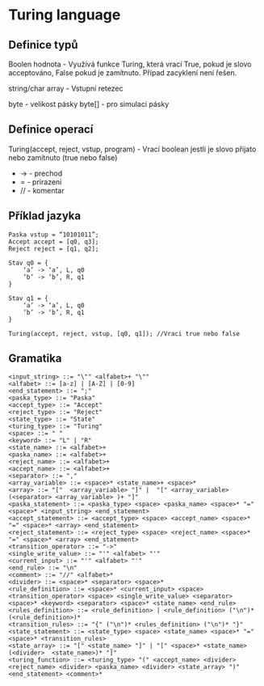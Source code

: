 # Turing language
## Definice typů

Boolen hodnota - Využívá funkce Turing, která vrací True, pokud je slovo acceptováno, False pokud je zamítnuto. Případ zacyklení není řešen.

string/char array - Vstupní retezec

byte - velikost pásky
byte[] - pro simulaci pásky

## Definice operací

Turing(accept, reject, vstup, program) - Vrací boolean jestli je slovo přijato nebo zamítnuto (true nebo false)

- -> 	- prechod
- = 	- prirazeni
- //  	- komentar

## Příklad jazyka

```
Paska vstup = “10101011”;
Accept accept = [q0, q3];
Reject reject = [q1, q2];

Stav q0 = {
	‘a’ -> ‘a’, L, q0
	‘b’ -> ‘b’, R, q1
}

Stav q1 = {
	‘a’ -> ‘a’, L, q0
	‘b’ -> ‘b’, R, q1
}

Turing(accept, reject, vstup, [q0, q1]); //Vraci true nebo false
```
## Gramatika
```
<input_string> ::= "\"" <alfabet>+ "\""
<alfabet> ::= [a-z] | [A-Z] | [0-9]
<end_statement> ::= ";"
<paska_type> ::= "Paska"
<accept_type> ::= "Accept"
<reject_type> ::= "Reject"
<state_type> ::= "State"
<turing_type> ::= "Turing"
<space> ::= " "
<keyword> ::= "L" | "R"
<state_name> ::= <alfabet>+
<paska_name> ::= <alfabet>+
<reject_name> ::= <alfabet>+
<accept_name> ::= <alfabet>+
<separator> ::= ","
<array_variable> ::= <space>* <state_name>+ <space>*
<array> ::= "["  <array_variable> "]" |  "[" <array_variable> (<separator> <array_variable> )+ "]"
<paska_statement> ::= <paska_type> <space> <paska_name> <space>* "=" <space>* <input_string> <end_statement>
<accept_statement> ::= <accept_type> <space> <accept_name> <space>* "=" <space>* <array> <end_statement>
<reject_statement> ::= <reject_type> <space> <reject_name> <space>* "=" <space>* <array> <end_statement>
<transition_operator> ::= "->"
<single_write_value> ::= "'" <alfabet> "'"
<current_input> ::= "'" <alfabet> "'"
<end_rule> ::= "\n"
<comment> ::= "//" <alfabet>*
<divider> ::= <space>* <separator> <space>*
<rule_definition> ::= <space>* <current_input> <space> <transition_operator> <space> <single_write_value> <separator> <space>* <keyword> <separator> <space>* <state_name> <end_rule> 
<rules_definition> ::= <rule_definition> | <rule_definition> ("\n")* (<rule_definition>)* 
<transition_rules> ::= "{" ("\n")* <rules_definition> ("\n")* "}"
<state_statement> ::= <state_type> <space> <state_name> <space>* "=" <space>* <transition_rules>
<state_array> ::= "[" <state_name> "]" | "[" <space>* <state_name> (<divider>  <state_name>)* "]"
<turing_function> ::= <turing_type> "(" <accept_name> <divider> <reject_name> <divider> <paska_name> <divider> <state_array> ")" <end_statement> <comment>*
```
